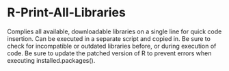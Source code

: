 # R-Print-All-Libraries
Complies all available, downloadable libraries on a single line for quick code insertion. Can be executed in a separate script and copied in. Be sure to check for incompatible or outdated libraries before, or during execution of code. Be sure to update the patched version of R to prevent errors when executing installed.packages().

